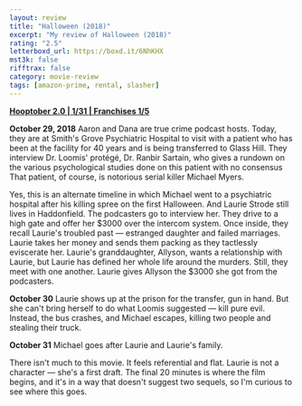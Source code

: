 ```yaml
---
layout: review
title: "Halloween (2018)"
excerpt: "My review of Halloween (2018)"
rating: "2.5"
letterboxd_url: https://boxd.it/6NhKHX
mst3k: false
rifftrax: false
category: movie-review
tags: [amazon-prime, rental, slasher]
---
```


<b><a href="https://boxd.it/pRPis" title="Hooptober 2.0 | 1/31 | Franchises 1/5" target="_blank" rel="noopener">Hooptober 2.0 | 1/31 | Franchises 1/5</a></b>

<b>October 29, 2018</b>
Aaron and Dana are true crime podcast hosts. Today, they are at Smith's Grove Psychiatric Hospital to visit with a patient who has been at the facility for 40 years and is being transferred to Glass Hill. They interview Dr. Loomis' protégé, Dr. Ranbir Sartain, who gives a rundown on the various psychological studies done on this patient with no consensus That patient, of course, is notorious serial killer Michael Myers.

Yes, this is an alternate timeline in which Michael went to a psychiatric hospital after his killing spree on the first Halloween. And Laurie Strode still lives in Haddonfield. The podcasters go to interview her. They drive to a high gate and offer her $3000 over the intercom system.
Once inside, they recall Laurie's troubled past — estranged daughter and failed marriages. Laurie takes her money and sends them packing as they tactlessly eviscerate her. Laurie's granddaughter, Allyson, wants a relationship with Laurie, but Laurie has defined her whole life around the murders. Still, they meet with one another. Laurie gives Allyson the $3000 she got from the podcasters.

<b>October 30</b>
Laurie shows up at the prison for the transfer, gun in hand. But she can't bring herself to do what Loomis suggested — kill pure evil. Instead, the bus crashes, and Michael escapes, killing two people and stealing their truck.

<b>October 31</b>
Michael goes after Laurie and Laurie's family.

There isn't much to this movie. It feels referential and flat. Laurie is not a character — she's a first draft. The final 20 minutes is where the film begins, and it's in a way that doesn't suggest two sequels, so I'm curious to see where this goes.
